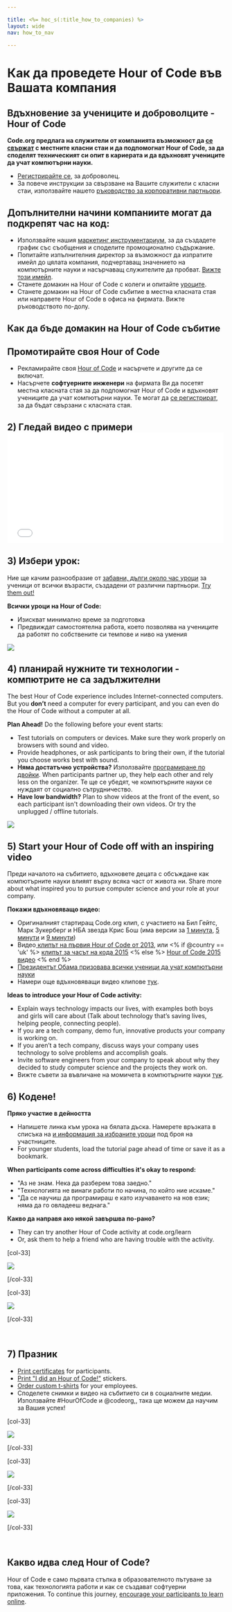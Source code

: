 ```yaml
---

title: <%= hoc_s(:title_how_to_companies) %>
layout: wide
nav: how_to_nav

---
```


# Как да проведете Hour of Code във Вашата компания

## Вдъхновение за учениците и доброволците -Hour of Code

**Code.org предлага на служители от компанията възможност да [ се свържат](<%= resolve_url('https://code.org/volunteer') %>) с местните класни стаи и да подпомогнат Hour of Code, за да споделят техническият си опит в кариерата и да вдъхновят учениците да учат компютърни науки.**

  * [ Регистрирайте се](<%= resolve_url('https://code.org/volunteer') %>), за доброволец.
  * За повече инструкции за свързване на Вашите служители с класни стаи, използвайте нашето [ ръководство за корпоративни партньори](<%= localized_file('/files/HourOfCodeGuideForCorporatePartners.pdf') %>).

## Допълнителни начини компаниите могат да подкрепят час на код:

  * Използвайте нашия [ маркетинг инструментариум,](<%= localized_file('/files/HourOfCodeInternalMarketingToolkit.pdf') %>) за да създадете график със съобщения и споделите промоционално съдържание.
  * Попитайте изпълнителния директор за възможност да изпратите имейл до цялата компания, подчертаващ значението на компютърните науки и насърчаващ служителите да пробват. [ Вижте този имейл](<%= resolve_url('/promote/resources#sample-emails') %>).
  * Станете домакин на Hour of Code с колеги и опитайте [ уроците](<%= resolve_url('https://code.org/learn') %>).
  * Станете домакин на Hour of Code събитие в местна класната стая или направете Hour of Code в офиса на фирмата. Вижте ръководството по-долу.

## Как да бъде домакин на Hour of Code събитие

## Промотирайте своя Hour of Code

  * Рекламирайте своя [Hour of Code](<%= resolve_url('/promote') %>) и насърчете и другите да се включат.
  * Насърчете **софтуерните инженери** на фирмата Ви да посетят местна класната стая за да подпомогнат Hour of Code и вдъхновят учениците да учат компютърни науки. Те могат да [ се регистрират,](<%= resolve_url('https://code.org/volunteer/engineer') %>) за да бъдат свързани с класната стая.

## 2) Гледай видео с примери <iframe width="500" height="255" src="//www.youtube.com/embed/SrnvvWDm73k" frameborder="0" allowfullscreen></iframe>
## 3) Избери урок:

Ние ще качим разнообразие от [ забавни, дълги около час уроци](<%= resolve_url('https://code.org/learn') %>) за ученици от всички възрасти, създадени от различни партньори. [Try them out!](<%= resolve_url("https://code.org/learn") %>)

**Всички уроци на Hour of Code:**

  * Изискват минимално време за подготовка
  * Предвиждат самостоятелна работа, което позволява на учениците да работят по собствените си темпове и ниво на умения

[![](/images/fit-700/tutorials.png)](<%= resolve_url('https://code.org/learn') %>)

## 4) планирай нужните ти технологии - компютрите не са задължителни

The best Hour of Code experience includes Internet-connected computers. But you **don’t** need a computer for every participant, and you can even do the Hour of Code without a computer at all.

**Plan Ahead!** Do the following before your event starts:

  * Test tutorials on computers or devices. Make sure they work properly on browsers with sound and video.
  * Provide headphones, or ask participants to bring their own, if the tutorial you choose works best with sound.
  * **Няма достатъчно устройства?** Използвайте [ програмиране по двойки](https://www.youtube.com/watch?v=vgkahOzFH2Q). When participants partner up, they help each other and rely less on the organizer. Те ще се убедят, че компютърните науки се нуждаят от социално сътрудничество.
  * **Have low bandwidth?** Plan to show videos at the front of the event, so each participant isn't downloading their own videos. Or try the unplugged / offline tutorials.

![](/images/fit-350/group_ipad.jpg)

## 5) Start your Hour of Code off with an inspiring video

Преди началото на събитието, вдъхновете децата с обсъждане как компютърните науки влияят върху всяка част от живота ни. Share more about what inspired you to pursue computer science and your role at your company.

**Покажи вдъхновяващо видео:**

  * Оригиналният стартиращ Code.org клип, с участието на Бил Гейтс, Марк Зукерберг и НБА звезда Крис Бош (има версии за [ 1 минута](https://www.youtube.com/watch?v=qYZF6oIZtfc), [ 5 минути](https://www.youtube.com/watch?v=nKIu9yen5nc) и [ 9 минути](https://www.youtube.com/watch?v=dU1xS07N-FA))
  * Видео[ клипът на първия Hour of Code от 2013](https://www.youtube.com/watch?v=FC5FbmsH4fw), или <% if @country == 'uk' %> [ клипът за часът на кода 2015](https://www.youtube.com/watch?v=7L97YMYqLHc) <% else %> [ Hour of Code 2015 видео](https://www.youtube.com/watch?v=7L97YMYqLHc) <% end %>
  * [Президентът Обама призовава всички ученици да учат компютърни науки](https://www.youtube.com/watch?v=6XvmhE1J9PY)
  * Намери още вдъхновяващи видео клипове [ тук](https://www.youtube.com/playlist?list=PLzdnOPI1iJNfpD8i4Sx7U0y2MccnrNZuP).

**Ideas to introduce your Hour of Code activity:**

  * Explain ways technology impacts our lives, with examples both boys and girls will care about (Talk about technology that’s saving lives, helping people, connecting people). 
  * If you are a tech company, demo fun, innovative products your company is working on.
  * If you aren’t a tech company, discuss ways your company uses technology to solve problems and accomplish goals.
  * Invite software engineers from your company to speak about why they decided to study computer science and the projects they work on.
  * Вижте съвети за въвличане на момичета в компютърните науки [тук](<%= resolve_url('https://code.org/girls') %>).

## 6) Кодене!

**Пряко участие в дейността**

  * Напишете линка към урока на бялата дъска. Намерете връзката в списъка на [ и информация за избраните уроци](<%= resolve_url('https://code.org/learn') %>) под броя на участниците.
  * For younger students, load the tutorial page ahead of time or save it as a bookmark.

**When participants come across difficulties it's okay to respond:**

  * "Аз не знам. Нека да разберем това заедно."
  * "Технологията не винаги работи по начина, по който ние искаме."
  * "Да се научиш да програмираш е като изучаването на нов език; няма да го овладееш веднага."

**Какво да направя ако някой завършва по-рано?**

  * They can try another Hour of Code activity at code.org/learn
  * Or, ask them to help a friend who are having trouble with the activity.

[col-33]

![](/images/fit-250/highschoolgirls.jpeg)

[/col-33]

[col-33]

![](/images/fit-300/group_ar.jpg)

[/col-33]

<p style="clear:both">
  &nbsp;
</p>

## 7) Празник

  * [Print certificates](<%= resolve_url('https://code.org/certificates') %>) for participants.
  * [Print "I did an Hour of Code!"](<%= resolve_url('/promote/resources#stickers') %>) stickers.
  * [Order custom t-shirts](http://blog.code.org/post/132608499493/hour-of-code-shirts-and-more) for your employees.
  * Споделете снимки и видео на събитието си в социалните медии. Използвайте #HourOfCode и @codeorg,, така ще можем да научим за Вашия успех!

[col-33]

![](/images/fit-250/celebrate2.jpeg)

[/col-33]

[col-33]

![](/images/fit-260/highlight-certificates.jpg)

[/col-33]

[col-33]

![](/images/fit-300/boy-certificate.jpg)

[/col-33]

<p style="clear:both">
  &nbsp;
</p>

## Какво идва след Hour of Code?

Hour of Code е само първата стъпка в образователното пътуване за това, как технологията работи и как се създават софтуерни приложения. To continue this journey, [encourage your participants to learn online](<%= resolve_url('https://code.org/learn/beyond') %>).
